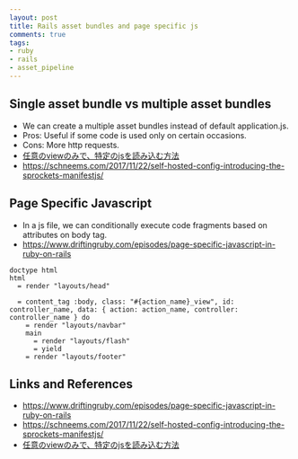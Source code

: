 ```yaml
---
layout: post
title: Rails asset bundles and page specific js
comments: true
tags:
- ruby
- rails
- asset_pipeline
---
```




## Single asset bundle vs multiple asset bundles
- We can create a multiple asset bundles instead of default application.js.
- Pros: Useful if some code is used only on certain occasions.
- Cons: More http requests.
- [任意のviewのみで、特定のjsを読み込む方法](https://qiita.com/Hijiri-K/items/1a3f7137cf3186580447)
- https://schneems.com/2017/11/22/self-hosted-config-introducing-the-sprockets-manifestjs/

## Page Specific Javascript
- In a js file, we can conditionally execute code fragments based on attributes on body tag.
- https://www.driftingruby.com/episodes/page-specific-javascript-in-ruby-on-rails

```slim
doctype html
html
  = render "layouts/head"

  = content_tag :body, class: "#{action_name}_view", id: controller_name, data: { action: action_name, controller: controller_name } do
    = render "layouts/navbar"
    main
      = render "layouts/flash"
      = yield
    = render "layouts/footer"
```

## Links and References
- https://www.driftingruby.com/episodes/page-specific-javascript-in-ruby-on-rails
- https://schneems.com/2017/11/22/self-hosted-config-introducing-the-sprockets-manifestjs/
- [任意のviewのみで、特定のjsを読み込む方法](https://qiita.com/Hijiri-K/items/1a3f7137cf3186580447)
